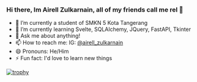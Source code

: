 ### Hi there,  Im Airell Zulkarnain, all of my friends call me rel 👋
- 🔭 I’m currently a student of SMKN 5 Kota Tangerang
- 🌱 I’m currently learning Svelte, SQLAlchemy, JQuery, FastAPI, Tkinter
- 💬 Ask me about anything!
- 📫 How to reach me: IG: <a href="instagram.com/airell_zulkarnain">@airell_zulkarnain</a>
- 😄 Pronouns: He/Him
- ⚡ Fun fact: I'd love to learn new things
<!--
**airellzulkarnain/airellzulkarnain** is a ✨ _special_ ✨ repository because its `README.md` (this file) appears on your GitHub profile.

Here are some ideas to get you started:
-->
[![trophy](https://github-profile-trophy.vercel.app/?username=airellzulkarnain)](https://github.com/ryo-ma/github-profile-trophy)
